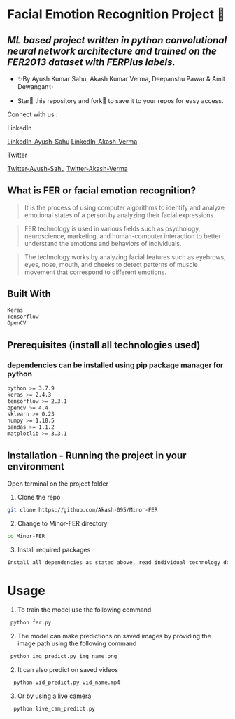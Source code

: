 # Facial Emotion Recognition Project 🚀

## _ML based project written in python convolutional neural network architecture and trained on the FER2013 dataset with FERPlus labels._

- ✨By Ayush Kumar Sahu, Akash Kumar Verma, Deepanshu Pawar & Amit Dewangan✨

- Star🌟 this repository and fork🍴 to save it to your repos for easy access.

Connect with us :

LinkedIn

[LinkedIn-Ayush-Sahu]
[LinkedIn-Akash-Verma]

Twitter

[Twitter-Ayush-Sahu]
[Twitter-Akash-Verma]

## What is FER or facial emotion recognition?

> It is the process of using computer algorithms to identify and analyze emotional states of a person by analyzing their facial expressions.

> FER technology is used in various fields such as psychology, neuroscience, marketing, and human-computer interaction to better understand the emotions and behaviors of individuals.

> The technology works by analyzing facial features such as eyebrows, eyes, nose, mouth, and cheeks to detect patterns of muscle movement that correspond to different emotions.

## Built With

```sh
Keras
Tensorflow
OpenCV
```

## Prerequisites (install all technologies used)

### dependencies can be installed using pip package manager for python

```sh
python >= 3.7.9
keras >= 2.4.3
tensorflow >= 2.3.1
opencv >= 4.4
sklearn >= 0.23
numpy >= 1.18.5
pandas >= 1.1.2
matplotlib >= 3.3.1
```

## Installation - Running the project in your environment

Open terminal on the project folder

1. Clone the repo

```sh
git clone https://github.com/Akash-095/Minor-FER
```

2. Change to Minor-FER directory

```sh
cd Minor-FER
```

3. Install required packages

```sh
Install all dependencies as stated above, read individual technology documentation for further guide to install
```

# Usage

1. To train the model use the following command

```sh
 python fer.py
```

2. The model can make predictions on saved images by providing the image path using the following command

```sh
 python img_predict.py img_name.png
```

2. It can also predict on saved videos

```sh
  python vid_predict.py vid_name.mp4
```

3. Or by using a live camera

```sh
  python live_cam_predict.py
```

[//]: #
[linkedin-ayush-sahu]: https://www.linkedin.com/in/ayushsahu77/
[linkedin-akash-verma]: https://www.linkedin.com/in/akashverma095//
[twitter-ayush-sahu]: https://twitter.com/Ayush_7477/
[twitter-akash-verma]: https://twitter.com/Nerdon36/

